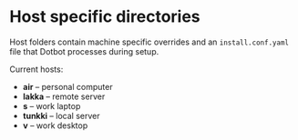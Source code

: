 # Host specific directories

Host folders contain machine specific overrides and an `install.conf.yaml` file that Dotbot processes during setup.

Current hosts:

- **air** – personal computer
- **lakka** – remote server
- **s** – work laptop
- **tunkki** – local server
- **v** – work desktop
